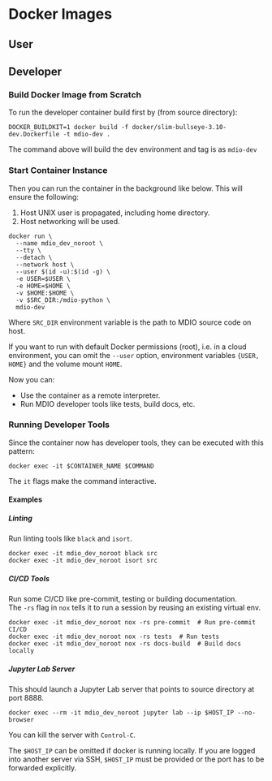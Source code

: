 # Docker Images

## User

## Developer

### Build Docker Image from Scratch

To run the developer container build first by (from source directory):

```shell
DOCKER_BUILDKIT=1 docker build -f docker/slim-bullseye-3.10-dev.Dockerfile -t mdio-dev .
```

The command above will build the dev environment and tag is as `mdio-dev`

### Start Container Instance

Then you can run the container in the background like below. This will ensure the following:

1. Host UNIX user is propagated, including home directory.
2. Host networking will be used.

```shell
docker run \
  --name mdio_dev_noroot \
  --tty \
  --detach \
  --network host \
  --user $(id -u):$(id -g) \
  -e USER=$USER \
  -e HOME=$HOME \
  -v $HOME:$HOME \
  -v $SRC_DIR:/mdio-python \
  mdio-dev
```

Where `SRC_DIR` environment variable is the path to MDIO source code on host.

If you want to run with default Docker permissions (root), i.e. in a cloud
environment, you can omit the `--user` option, environment variables `{USER, HOME}`
and the volume mount `HOME`.

Now you can:

- Use the container as a remote interpreter.
- Run MDIO developer tools like tests, build docs, etc.

### Running Developer Tools

Since the container now has developer tools, they can be executed with this pattern:

```shell
docker exec -it $CONTAINER_NAME $COMMAND
```

The `it` flags make the command interactive.

#### Examples

##### Linting

Run linting tools like `black` and `isort`.

```shell
docker exec -it mdio_dev_noroot black src
docker exec -it mdio_dev_noroot isort src
```

##### CI/CD Tools

Run some CI/CD like pre-commit, testing or building documentation.  
The `-rs` flag in `nox` tells it to run a session by reusing an existing virtual env.

```shell
docker exec -it mdio_dev_noroot nox -rs pre-commit  # Run pre-commit CI/CD
docker exec -it mdio_dev_noroot nox -rs tests  # Run tests
docker exec -it mdio_dev_noroot nox -rs docs-build  # Build docs locally
```

##### Jupyter Lab Server

This should launch a Jupyter Lab server that points to source directory at port 8888.

```shell
docker exec --rm -it mdio_dev_noroot jupyter lab --ip $HOST_IP --no-browser
```

You can kill the server with `Control-C`.

The `$HOST_IP` can be omitted if docker is running locally. If you are
logged into another server via SSH, `$HOST_IP` must be provided or the
port has to be forwarded explicitly.
